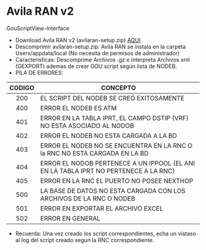 # Avila RAN v2
GouScriptView-Interface
* Download Avila RAN v2 (avilaran-setup.zip)
[AQUI](https://github.com/miguel2m/GouScriptView/blob/master/GouScriptView/AvilaRANv2-dist/AvilaRan-setup.zip)
* Descomprimir avilaran-setup.zip:
  Avila RAN se instala en la carpeta Users/appdata/local (No necesita de permisos de administrador)
* Caracteristicas: Descomprime Archivos .gz e interpreta Archivos xml (GEXPORT) ademas de crear GOU script según lista de NODEB.
* PILA DE ERRORES:

| CODIGO | CONCEPTO |
|:------:|--------------------------------------------------------------------------------------|
| 200 | EL SCRIPT DEL NODEB SE CREÓ EXITOSAMENTE |
| 400 | ERROR EL NODEB ES ATM |
| 401 | ERROR EN LA TABLA IPRT, EL CAMPO DSTIP (VRF) NO ESTA ASOCIADO AL NODOB |
| 402 | ERROR EL NODEB NO ESTA CARGADA A LA BD |
| 403 | ERROR EL NODEB NO SE ENCUENTRA EN LA RNC O la RNC NO ESTA CARGADA EN LA BD |
| 404 | ERROR EL NODOB PERTENECE A UN IPPOOL (EL ANI EN LA TABLA IPRT NO PERTENECE A LA RNC) |
| 405 | ERROR EN LA RNC EL PUERTO NO POSEE NEXTHOP |
| 500 | LA BASE DE DATOS NO ESTA CARGADA CON LOS ARCHIVOS DE LA RNC O NODEB |
| 501 | ERROR EN EXPORTAR EL ARCHIVO EXCEL |
| 502 | ERROR EN GENERAL |

* Recuerda: Una vez creado los script correspondientes, echa un vistaso al log del script creado segun la RNC correspondiente.
